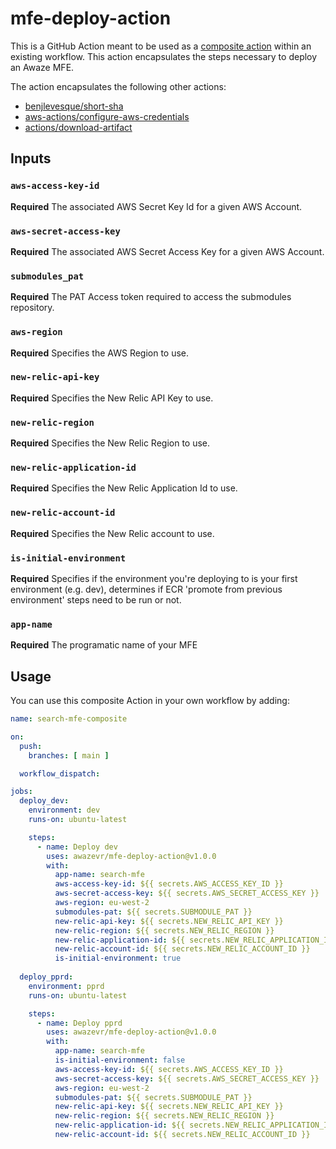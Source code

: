 # mfe-deploy-action
This is a GitHub Action meant to be used as a [composite action](https://docs.github.com/en/actions/creating-actions/creating-a-composite-action) within an existing workflow. This action encapsulates the steps necessary to deploy an Awaze MFE.

The action encapsulates the following other actions:

- [benjlevesque/short-sha](https://github.com/benjlevesque/short-sha)
- [aws-actions/configure-aws-credentials](https://github.com/aws-actions/configure-aws-credentials)
- [actions/download-artifact](https://github.com/actions/download-artifact)



## Inputs

### `aws-access-key-id`

**Required** The associated AWS Secret Key Id for a given AWS Account.

### `aws-secret-access-key`

**Required** The associated AWS Secret Access Key for a given AWS Account. 

### `submodules_pat`

**Required** The PAT Access token required to access the submodules repository.

### `aws-region`

**Required** Specifies the AWS Region to use.

### `new-relic-api-key`

**Required** Specifies the New Relic API Key to use.

### `new-relic-region`

**Required** Specifies the New Relic Region to use.

### `new-relic-application-id`

**Required** Specifies the New Relic Application Id to use.

### `new-relic-account-id`

**Required** Specifies the New Relic account to use.

### `is-initial-environment`

**Required** Specifies if the environment you're deploying to is your first environment (e.g. dev), determines if ECR 'promote from previous environment' steps need to be run or not.

### `app-name`

**Required** The programatic name of your MFE

## Usage
You can use this composite Action in your own workflow by adding:

```yml
name: search-mfe-composite

on:
  push:
    branches: [ main ]

  workflow_dispatch:

jobs:
  deploy_dev:
    environment: dev
    runs-on: ubuntu-latest

    steps:
      - name: Deploy dev
        uses: awazevr/mfe-deploy-action@v1.0.0
        with:
          app-name: search-mfe
          aws-access-key-id: ${{ secrets.AWS_ACCESS_KEY_ID }}
          aws-secret-access-key: ${{ secrets.AWS_SECRET_ACCESS_KEY }}
          aws-region: eu-west-2
          submodules-pat: ${{ secrets.SUBMODULE_PAT }}
          new-relic-api-key: ${{ secrets.NEW_RELIC_API_KEY }}
          new-relic-region: ${{ secrets.NEW_RELIC_REGION }}
          new-relic-application-id: ${{ secrets.NEW_RELIC_APPLICATION_ID }}
          new-relic-account-id: ${{ secrets.NEW_RELIC_ACCOUNT_ID }}
          is-initial-environment: true
          
  deploy_pprd:
    environment: pprd
    runs-on: ubuntu-latest

    steps:
      - name: Deploy pprd
        uses: awazevr/mfe-deploy-action@v1.0.0
        with:
          app-name: search-mfe
          is-initial-environment: false
          aws-access-key-id: ${{ secrets.AWS_ACCESS_KEY_ID }}
          aws-secret-access-key: ${{ secrets.AWS_SECRET_ACCESS_KEY }}
          aws-region: eu-west-2
          submodules-pat: ${{ secrets.SUBMODULE_PAT }}
          new-relic-api-key: ${{ secrets.NEW_RELIC_API_KEY }}
          new-relic-region: ${{ secrets.NEW_RELIC_REGION }}
          new-relic-application-id: ${{ secrets.NEW_RELIC_APPLICATION_ID }}
          new-relic-account-id: ${{ secrets.NEW_RELIC_ACCOUNT_ID }}

```

